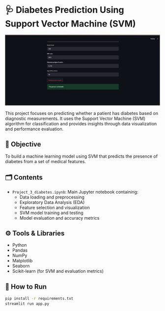 #  🩺 Diabetes Prediction Using Support Vector Machine (SVM)
![App Screenshot](Screenshot.png)


This project focuses on predicting whether a patient has diabetes based on diagnostic measurements. It uses the Support Vector Machine (SVM) algorithm for classification and provides insights through data visualization and performance evaluation.

## 📌 Objective

To build a machine learning model using SVM that predicts the presence of diabetes from a set of medical features.

## 🗂️ Contents

- `Project_3_diabetes.ipynb`: Main Jupyter notebook containing:
  - Data loading and preprocessing
  - Exploratory Data Analysis (EDA)
  - Feature selection and visualization
  - SVM model training and testing
  - Model evaluation and accuracy metrics


## ⚙️ Tools & Libraries

- Python
- Pandas
- NumPy
- Matplotlib
- Seaborn
- Scikit-learn (for SVM and evaluation metrics)

## 🚀 How to Run

```bash
pip install -r requirements.txt
streamlit run app.py
 
